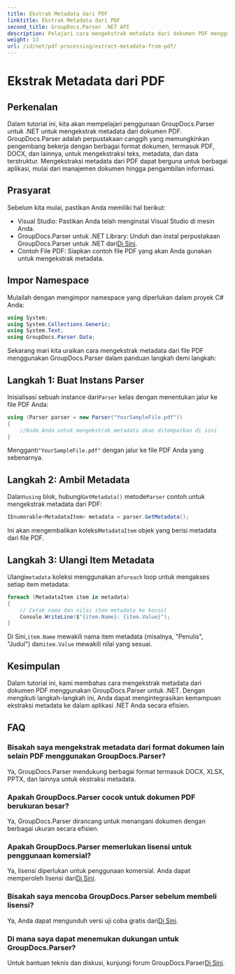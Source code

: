 ```yaml
---
title: Ekstrak Metadata dari PDF
linktitle: Ekstrak Metadata dari PDF
second_title: GroupDocs.Parser .NET API
description: Pelajari cara mengekstrak metadata dari dokumen PDF menggunakan GroupDocs.Parser untuk .NET. Panduan komprehensif ini mencakup petunjuk langkah demi langkah dan prasyarat.
weight: 13
url: /id/net/pdf-processing/extract-metadata-from-pdf/
---
```


# Ekstrak Metadata dari PDF

## Perkenalan
Dalam tutorial ini, kita akan mempelajari penggunaan GroupDocs.Parser untuk .NET untuk mengekstrak metadata dari dokumen PDF. GroupDocs.Parser adalah perpustakaan canggih yang memungkinkan pengembang bekerja dengan berbagai format dokumen, termasuk PDF, DOCX, dan lainnya, untuk mengekstraksi teks, metadata, dan data terstruktur. Mengekstraksi metadata dari PDF dapat berguna untuk berbagai aplikasi, mulai dari manajemen dokumen hingga pengambilan informasi.
## Prasyarat
Sebelum kita mulai, pastikan Anda memiliki hal berikut:
- Visual Studio: Pastikan Anda telah menginstal Visual Studio di mesin Anda.
-  GroupDocs.Parser untuk .NET Library: Unduh dan instal perpustakaan GroupDocs.Parser untuk .NET dari[Di Sini](https://releases.groupdocs.com/parser/net/).
- Contoh File PDF: Siapkan contoh file PDF yang akan Anda gunakan untuk mengekstrak metadata.

## Impor Namespace
Mulailah dengan mengimpor namespace yang diperlukan dalam proyek C# Anda:
```csharp
using System;
using System.Collections.Generic;
using System.Text;
using GroupDocs.Parser.Data;
```

Sekarang mari kita uraikan cara mengekstrak metadata dari file PDF menggunakan GroupDocs.Parser dalam panduan langkah demi langkah:
## Langkah 1: Buat Instans Parser
 Inisialisasi sebuah instance dari`Parser` kelas dengan menentukan jalur ke file PDF Anda:
```csharp
using (Parser parser = new Parser("YourSampleFile.pdf"))
{
    //Kode Anda untuk mengekstrak metadata akan ditempatkan di sini
}
```
 Mengganti`"YourSampleFile.pdf"` dengan jalur ke file PDF Anda yang sebenarnya.
## Langkah 2: Ambil Metadata
 Dalam`using` blok, hubungi`GetMetadata()` metode`Parser` contoh untuk mengekstrak metadata dari PDF:
```csharp
IEnumerable<MetadataItem> metadata = parser.GetMetadata();
```
 Ini akan mengembalikan koleksi`MetadataItem` objek yang berisi metadata dari file PDF.
## Langkah 3: Ulangi Item Metadata
 Ulangi`metadata` koleksi menggunakan a`foreach` loop untuk mengakses setiap item metadata:
```csharp
foreach (MetadataItem item in metadata)
{
    // Cetak nama dan nilai item metadata ke konsol
    Console.WriteLine($"{item.Name}: {item.Value}");
}
```
 Di Sini,`item.Name` mewakili nama item metadata (misalnya, "Penulis", "Judul") dan`item.Value` mewakili nilai yang sesuai.

## Kesimpulan
Dalam tutorial ini, kami membahas cara mengekstrak metadata dari dokumen PDF menggunakan GroupDocs.Parser untuk .NET. Dengan mengikuti langkah-langkah ini, Anda dapat mengintegrasikan kemampuan ekstraksi metadata ke dalam aplikasi .NET Anda secara efisien.

## FAQ
### Bisakah saya mengekstrak metadata dari format dokumen lain selain PDF menggunakan GroupDocs.Parser?
Ya, GroupDocs.Parser mendukung berbagai format termasuk DOCX, XLSX, PPTX, dan lainnya untuk ekstraksi metadata.
### Apakah GroupDocs.Parser cocok untuk dokumen PDF berukuran besar?
Ya, GroupDocs.Parser dirancang untuk menangani dokumen dengan berbagai ukuran secara efisien.
### Apakah GroupDocs.Parser memerlukan lisensi untuk penggunaan komersial?
 Ya, lisensi diperlukan untuk penggunaan komersial. Anda dapat memperoleh lisensi dari[Di Sini](https://purchase.groupdocs.com/buy).
### Bisakah saya mencoba GroupDocs.Parser sebelum membeli lisensi?
 Ya, Anda dapat mengunduh versi uji coba gratis dari[Di Sini](https://releases.groupdocs.com/).
### Di mana saya dapat menemukan dukungan untuk GroupDocs.Parser?
 Untuk bantuan teknis dan diskusi, kunjungi forum GroupDocs.Parser[Di Sini](https://forum.groupdocs.com/c/parser/17).